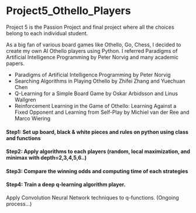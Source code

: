 # Project5_Othello_Players

Project 5 is the Passion Project and final project where all the choices belong to each individual student.

As a big fan of various board games like Othello, Go, Chess, I decided to create my own AI Othello players using Python. I referred Paradigms of Artificial Intelligence Programming by Peter Norvig and many academic papers.

* Paradigms of Artificial Intelligence Programming by Peter Norvig
* Searching Algorithms in Playing Othello by Zhifei Zhang and Yuechuan Chen
* Q-Learning for a Simple Board Game by Oskar Arbidsson and Linus Wallgren
* Reinforcement Learning in the Game of Othello: Learning Against a Fixed Opponent and Learning from Self-Play by Michiel van der Ree and Marco Wiering


#### Step1: Set up board, black & white pieces and rules on python using class and functions 

#### Step2: Apply algorithms to each players (random, local maximization, and minimax with depth=2,3,4,5,6..)

#### Step3: Compare the winning odds and computing time of each strategies 

#### Step4: Train a deep q-learning algorithm player. 
Apply Convolution Neural Network techniques to q-functions. 
(Ongoing process...) 
